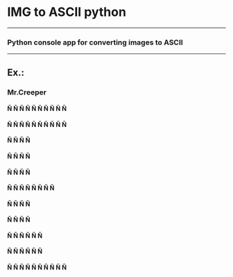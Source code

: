 ﻿# IMG to ASCII python
---
### Python console app for converting images to ASCII 

---
## Ex.:
### Mr.Creeper 

#### Ñ  Ñ  Ñ  Ñ  Ñ  Ñ  Ñ  Ñ  Ñ  Ñ 
#### Ñ  Ñ  Ñ  Ñ  Ñ  Ñ  Ñ  Ñ  Ñ  Ñ
#### Ñ           Ñ  Ñ           Ñ
#### Ñ           Ñ  Ñ           Ñ
#### Ñ           Ñ  Ñ           Ñ
#### Ñ  Ñ  Ñ  Ñ        Ñ  Ñ  Ñ  Ñ
#### Ñ  Ñ                    Ñ  Ñ
#### Ñ  Ñ                    Ñ  Ñ
#### Ñ  Ñ        Ñ  Ñ        Ñ  Ñ
#### Ñ  Ñ        Ñ  Ñ        Ñ  Ñ
#### Ñ  Ñ  Ñ  Ñ  Ñ  Ñ  Ñ  Ñ  Ñ  Ñ
